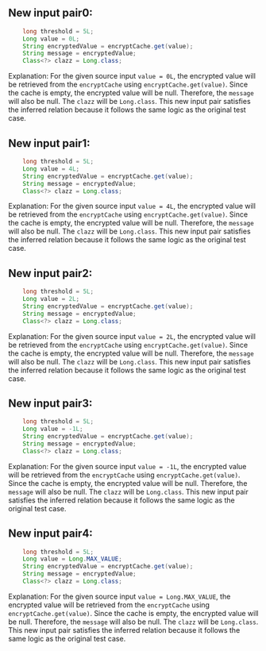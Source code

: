 ## New input pair0:
```java
    long threshold = 5L;
    Long value = 0L;
    String encryptedValue = encryptCache.get(value);
    String message = encryptedValue;
    Class<?> clazz = Long.class;
```

Explanation: For the given source input `value = 0L`, the encrypted value will be retrieved from the `encryptCache` using `encryptCache.get(value)`. Since the cache is empty, the encrypted value will be null. Therefore, the `message` will also be null. The `clazz` will be `Long.class`. This new input pair satisfies the inferred relation because it follows the same logic as the original test case.

## New input pair1:
```java
    long threshold = 5L;
    Long value = 4L;
    String encryptedValue = encryptCache.get(value);
    String message = encryptedValue;
    Class<?> clazz = Long.class;
```

Explanation: For the given source input `value = 4L`, the encrypted value will be retrieved from the `encryptCache` using `encryptCache.get(value)`. Since the cache is empty, the encrypted value will be null. Therefore, the `message` will also be null. The `clazz` will be `Long.class`. This new input pair satisfies the inferred relation because it follows the same logic as the original test case.

## New input pair2:
```java
    long threshold = 5L;
    Long value = 2L;
    String encryptedValue = encryptCache.get(value);
    String message = encryptedValue;
    Class<?> clazz = Long.class;
```

Explanation: For the given source input `value = 2L`, the encrypted value will be retrieved from the `encryptCache` using `encryptCache.get(value)`. Since the cache is empty, the encrypted value will be null. Therefore, the `message` will also be null. The `clazz` will be `Long.class`. This new input pair satisfies the inferred relation because it follows the same logic as the original test case.

## New input pair3:
```java
    long threshold = 5L;
    Long value = -1L;
    String encryptedValue = encryptCache.get(value);
    String message = encryptedValue;
    Class<?> clazz = Long.class;
```

Explanation: For the given source input `value = -1L`, the encrypted value will be retrieved from the `encryptCache` using `encryptCache.get(value)`. Since the cache is empty, the encrypted value will be null. Therefore, the `message` will also be null. The `clazz` will be `Long.class`. This new input pair satisfies the inferred relation because it follows the same logic as the original test case.

## New input pair4:
```java
    long threshold = 5L;
    Long value = Long.MAX_VALUE;
    String encryptedValue = encryptCache.get(value);
    String message = encryptedValue;
    Class<?> clazz = Long.class;
```

Explanation: For the given source input `value = Long.MAX_VALUE`, the encrypted value will be retrieved from the `encryptCache` using `encryptCache.get(value)`. Since the cache is empty, the encrypted value will be null. Therefore, the `message` will also be null. The `clazz` will be `Long.class`. This new input pair satisfies the inferred relation because it follows the same logic as the original test case.